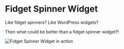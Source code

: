 # Fidget Spinner Widget

Like fidget spinners?
Like WordPress widgets?

Then what could be better than a fidget spinner widget?!

![Fidget Spinner Widget in action](https://media.giphy.com/media/3og0IzPmBdKXpwqQyA/200w_d.gif)

